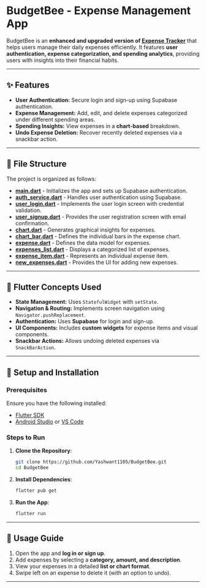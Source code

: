# **BudgetBee - Expense Management App**

BudgetBee is an **enhanced and upgraded version of [**Expense Tracker**](https://github.com/Yashwant1105/Expense_Tracker)** that helps users manage their daily expenses efficiently. It features **user authentication, expense categorization, and spending analytics**, providing users with insights into their financial habits.

---

## **✨ Features**

- **User Authentication:** Secure login and sign-up using Supabase authentication.
- **Expense Management:** Add, edit, and delete expenses categorized under different spending areas.
- **Spending Insights:** View expenses in a **chart-based** breakdown.
- **Undo Expense Deletion:** Recover recently deleted expenses via a snackbar action.

---

## **📁 File Structure**

The project is organized as follows:

- **[main.dart](https://github.com/Yashwant1105/BudgetBee/blob/main/lib/main.dart)** - Initializes the app and sets up Supabase authentication.
- **[auth_service.dart](https://github.com/Yashwant1105/BudgetBee/blob/main/lib/auth/auth_service.dart)** - Handles user authentication using Supabase.
- **[user_login.dart](https://github.com/Yashwant1105/BudgetBee/blob/main/lib/auth/user_login.dart)** - Implements the user login screen with credential validation.
- **[user_signup.dart](https://github.com/Yashwant1105/BudgetBee/blob/main/lib/auth/user_signup.dart)** - Provides the user registration screen with email confirmation.
- **[chart.dart](https://github.com/Yashwant1105/BudgetBee/blob/main/lib/widgets/chart.dart)** - Generates graphical insights for expenses.
- **[chart_bar.dart](https://github.com/Yashwant1105/BudgetBee/blob/main/lib/widgets/chart_bar.dart)** - Defines the individual bars in the expense chart.
- **[expense.dart](https://github.com/Yashwant1105/BudgetBee/blob/main/lib/models/expense.dart)** - Defines the data model for expenses.
- **[expenses_list.dart](https://github.com/Yashwant1105/BudgetBee/blob/main/lib/widgets/expenses_list.dart)** - Displays a categorized list of expenses.
- **[expense_item.dart](https://github.com/Yashwant1105/BudgetBee/blob/main/lib/widgets/expense_item.dart)** - Represents an individual expense item.
- **[new_expenses.dart](https://github.com/Yashwant1105/BudgetBee/blob/main/lib/widgets/new_expenses.dart)** - Provides the UI for adding new expenses.

---

## **🔹 Flutter Concepts Used**

- **State Management:** Uses `StatefulWidget` with `setState`.
- **Navigation & Routing:** Implements screen navigation using `Navigator.pushReplacement`.
- **Authentication:** Uses **Supabase** for login and sign-up.
- **UI Components:** Includes **custom widgets** for expense items and visual components.
- **Snackbar Actions:** Allows undoing deleted expenses via `SnackBarAction`.

---

## **🚀 Setup and Installation**

### **Prerequisites**

Ensure you have the following installed:

- [Flutter SDK](https://flutter.dev/docs/get-started/install)
- [Android Studio](https://developer.android.com/studio) or [VS Code](https://code.visualstudio.com/)

### **Steps to Run**

1. **Clone the Repository**:
   ```bash
   git clone https://github.com/Yashwant1105/BudgetBee.git
   cd BudgetBee
   ```

2. **Install Dependencies**:
   ```bash
   flutter pub get
   ```

3. **Run the App**:
   ```bash
   flutter run
   ```

---

## **📖 Usage Guide**

1. Open the app and **log in or sign up**.
2. Add expenses by selecting a **category, amount, and description**.
3. View your expenses in a detailed **list or chart format**.
4. Swipe left on an expense to delete it (with an option to undo).

---



